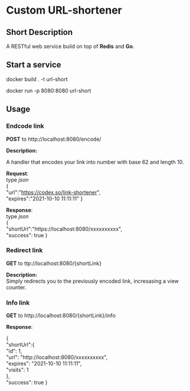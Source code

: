 # Custom URL-shortener

## Short Description

A RESTful web service build on top of **Redis** and **Go**.

## Start a service

docker build . -t url-short

docker run -p 8080:8080 url-short

## Usage

### Endcode link

**POST** to http://localhost:8080/encode/

**Description:**

A handler that encodes your link into number with base 62 and length 10.

**Request**:  
type _json_  
{  
 "url":"https://codex.so/link-shortener",  
 "expires":"2021-10-10 11:11:11"
}

**Response**:  
type _json_  
{  
 "shortUrl":"https://localhost:8080/xxxxxxxxxx",  
 "success": true
}

### Redirect link

**GET** to ttp://localhost:8080/{shortLink}

**Description:**  
Simply redirects you to the previously encoded link, incresasing a view counter.

### Info link

**GET** to http://localhost:8080/{shortLink}/info

**Response**:

{  
 "shortUrl":{  
"id": 1,  
"url": "http://localhost:8080/xxxxxxxxxx",  
"expires": "2021-10-10 11:11:11",  
"visits": 1  
},  
 "success": true
}
